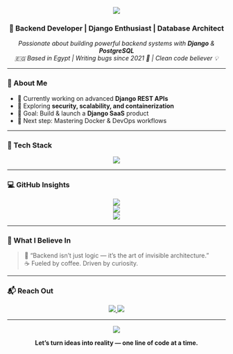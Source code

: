<!-- Top Banner -->
<p align="center">
  <img src="https://capsule-render.vercel.app/api?type=waving&color=0E91EC&height=200&section=header&text=Heba%20Mohamed&fontSize=40&fontColor=ffffff" />
</p>

<h3 align="center">🚀 Backend Developer | Django Enthusiast | Database Architect</h3>

<p align="center">
  <em>Passionate about building powerful backend systems with <strong>Django</strong> & <strong>PostgreSQL</strong><br>
  🇪🇬 Based in Egypt | Writing bugs since 2021 🐞 | Clean code believer 💡</em>
</p>

---

### 🧠 About Me

- 🔭 Currently working on advanced **Django REST APIs**
- 🌱 Exploring **security, scalability, and containerization**
- 🎯 Goal: Build & launch a **Django SaaS** product
- 🐳 Next step: Mastering Docker & DevOps workflows

---

### 🧰 Tech Stack

<p align="center">
  <img src="https://skillicons.dev/icons?i=python,django,postgresql,git,github,docker,html,css,tailwind,cpp,java" />
</p>

---

### 💻 GitHub Insights

<p align="center">
  <img src="https://github-readme-stats.vercel.app/api?username=heba-mohamed&show_icons=true&theme=radical&hide_border=true&hide=prs" />
  <br>
  <img src="https://github-readme-streak-stats.herokuapp.com?user=heba-mohamed&theme=radical&hide_border=true" />
  <br>
  <img src="https://github-readme-stats.vercel.app/api/top-langs/?username=heba-mohamed&layout=compact&theme=radical&hide_border=true" />
</p>

---

### 🌟 What I Believe In

> 🧩 “Backend isn’t just logic — it’s the art of invisible architecture.”  
> ☕ Fueled by coffee. Driven by curiosity.

---

### 📬 Reach Out

<p align="center">
  <a href="mailto:heba.mohamed@btu.edu.eg">
    <img src="https://img.shields.io/badge/Email-D14836?style=for-the-badge&logo=gmail&logoColor=white" />
  </a>
  <a href="https://linkedin.com/in/heba-mohamed-a60b42334" target="_blank">
    <img src="https://img.shields.io/badge/LinkedIn-0A66C2?style=for-the-badge&logo=linkedin&logoColor=white" />
  </a>
</p>

---

<p align="center">
  <img src="https://capsule-render.vercel.app/api?type=waving&color=0E91EC&height=120&section=footer" />
</p>

<p align="center"><b>Let’s turn ideas into reality — one line of code at a time.</b></p>
